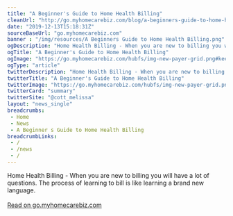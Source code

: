 ```yaml
--- 
title: "A Beginner's Guide to Home Health Billing"
cleanUrl: "http://go.myhomecarebiz.com/blog/a-beginners-guide-to-home-health-billing"
date: "2019-12-13T15:18:31Z"
sourceBaseUrl: "go.myhomecarebiz.com"
banner : "/img/resources/A Beginners Guide to Home Health Billing.png"
ogDescription: "Home Health Billing - When you are new to billing you will have a lot of questions. The process of learning to bill is like learning a brand new language. "
ogTitle: "A Beginner's Guide to Home Health Billing"
ogImage: "https://go.myhomecarebiz.com/hubfs/img-new-payer-grid.png#keepProtocol"
ogType: "article"
twitterDescription: "Home Health Billing - When you are new to billing you will have a lot of questions. The process of learning to bill is like learning a brand new language. "
twitterTitle: "A Beginner's Guide to Home Health Billing"
twitterImage: "https://go.myhomecarebiz.com/hubfs/img-new-payer-grid.png#keepProtocol"
twitterCard: "summary"
twitterSite: "@cott_melissa"
layout: "news_single"
breadcrumbs:
 - Home
 - News
 - A Beginner s Guide to Home Health Billing
breadcrumbLinks:
 - / 
 - /news
 - / 
---
```

Home Health Billing - When you are new to billing you will have a lot of questions. The process of learning to bill is like learning a brand new language. <br><br><a target="_blank" href=http://go.myhomecarebiz.com/blog/a-beginners-guide-to-home-health-billing>Read on go.myhomecarebiz.com</a>
